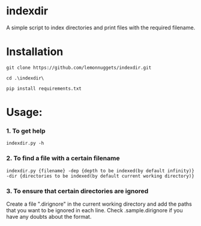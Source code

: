 # indexdir
A simple script to index directories
and print files with the required filename.

# Installation
```git clone https://github.com/lemonnuggets/indexdir.git```

```cd .\indexdir\```

```pip install requirements.txt```

# Usage:
### 1. To get help

```indexdir.py -h```

### 2. To find a file with a certain filename

```indexdir.py {filename} -dep {depth to be indexed(by default infinity)} -dir {directories to be indexed(by default current working directory)}```

### 3. To ensure that certain directories are ignored

Create a file ".dirignore" in the current working directory and add the paths that you want to be ignored in each line. Check .sample.dirignore if you have any doubts about the format. 
